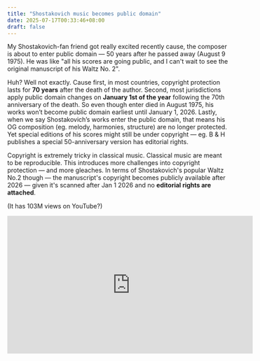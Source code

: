 ```yaml
---
title: "Shostakovich music becomes public domain"
date: 2025-07-17T00:33:46+08:00
draft: false
---
```


My Shostakovich-fan friend got really excited recently cause, the composer is about to enter public domain — 50 years after he passed away (August 9 1975). He was like "all his scores are going public, and I can't wait to see the original manuscript of his Waltz No. 2".

Huh? Well not exactly. Cause first, in most countries, copyright protection lasts for **70 years** after the death of the author. Second, most jurisdictions apply public domain changes on **January 1st of the year** following the 70th anniversary of the death. So even though enter died in August 1975, his works won’t become public domain earliest until January 1, 2026. Lastly, when we say Shostakovich’s works enter the public domain, that means his OG composition (eg. melody, harmonies, structure) are no longer protected. Yet special editions of his scores might still be under copyright — eg. B & H publishes a special 50-anniversary version has editorial rights.

Copyright is extremely tricky in classical music. Classical music are meant to be reproducible. This introduces more challenges into copyright protection — and more gleaches. In terms of Shostakovich's popular Waltz No.2 though — the manuscript's copyright becomes publicly available after 2026 — given it's scanned after Jan 1 2026 and no **editorial rights are attached**.

(It has 103M views on YouTube?)

<iframe width="560" height="315" src="https://www.youtube.com/embed/mmCnQDUSO4I?si=2W4J_e_VYui8-kdF" title="YouTube video player" frameborder="0" allow="accelerometer; autoplay; clipboard-write; encrypted-media; gyroscope; picture-in-picture; web-share" referrerpolicy="strict-origin-when-cross-origin" allowfullscreen></iframe>
